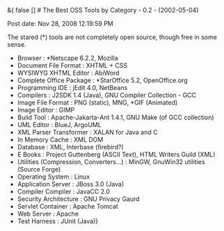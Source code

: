 &{<nil> false <nil> <nil> [] <nil> <nil> <nil> <nil> # The Best OSS Tools by Category - 0.2 - (2002-05-04)

Post date: Nov 28, 2008 12:19:59 PM

The stared (*) tools are not completely open source, though free in some sense.

*   Browser : \*Netscape 6.2.2, Mozilla
*   Document File Format : XHTML + CSS
*   WYSIWYG XHTML Editor : AbiWord
*   Complete Office Package : \*StarOffice 5.2, OpenOffice.org
*   Programming IDE : jEdit 4.0, NetBeans
*   Compilers : J2SDK 1.4 (Java), GNU Compiler Collection - GCC
*   Image File Format : PNG (static), MNG, \*GIF (Animated)
*   Image Editor : GIMP
*   Build Tool : Apache-Jakarta-Ant 1.4.1, GNU Make (of GCC collection)
*   UML Editor : BlueJ, ArgoUML
*   XML Parser Transformer : XALAN for Java and C
*   In Memory Cache : XML DOM
*   Database : XML, Interbase (firebird?)
*   E Books : Project Guttenberg (ASCII Text), HTML Writers Guild (XML)
*   Utilities (Compression, Converters...) : MinGW, GnuWin32 utilities (Source Forge)
*   Operating System : Linux
*   Application Server : JBoss 3.0 (Java)
*   Compiler Compiler : JavaCC 2.0
*   Security Architecture : GNU Privacy Gaurd
*   Servlet Container : Apache Tomcat
*   Web Server : Apache
*   Test Harness : JUnit (Java)}